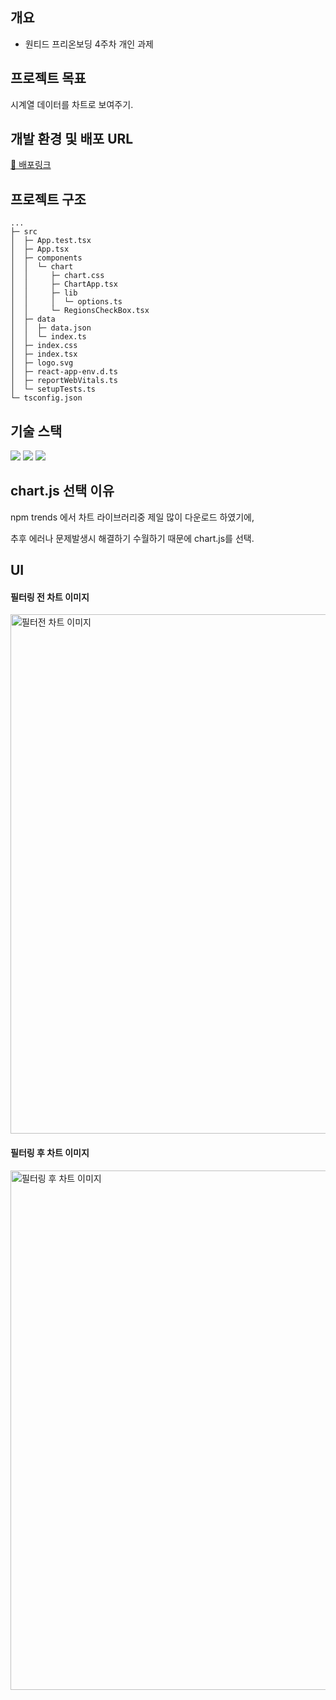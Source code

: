 
## 개요

- 원티드 프리온보딩 4주차 개인 과제

## 프로젝트 목표

시계열 데이터를 차트로 보여주기.

## 개발 환경 및 배포 URL

[🔗 배포링크]("https://fabulous-griffin-dd0b4f.netlify.app/")

## 프로젝트 구조

```
...
├─ src
│  ├─ App.test.tsx
│  ├─ App.tsx
│  ├─ components
│  │  └─ chart
│  │     ├─ chart.css
│  │     ├─ ChartApp.tsx
│  │     ├─ lib
│  │     │  └─ options.ts
│  │     └─ RegionsCheckBox.tsx
│  ├─ data
│  │  ├─ data.json
│  │  └─ index.ts
│  ├─ index.css
│  ├─ index.tsx
│  ├─ logo.svg
│  ├─ react-app-env.d.ts
│  ├─ reportWebVitals.ts
│  └─ setupTests.ts
└─ tsconfig.json

```

## 기술 스택

<img src="https://img.shields.io/badge/TypeScript-3178C6?style=flat-square&logo=typescript&logoColor=black"/> 
<img src="https://img.shields.io/badge/React-61DAFB?style=flat-square&logo=React&logoColor=black"/>
<img src="https://img.shields.io/badge/Chart.js-white?style=flat-square&logo=chart.js&logoColor=FF6384">

## chart.js 선택 이유

npm trends 에서 차트 라이브러리중 제일 많이 다운로드 하였기에, 

추후 에러나 문제발생시 해결하기 수월하기 때문에 chart.js를 선택.

## UI

#### 필터링 전 차트 이미지

<img width="831" alt="필터전 차트 이미지 " src="https://github.com/devshinn/mock-task_chart/assets/73675549/53451586-4bec-4b43-8287-fad87318616b">

#### 필터링 후 차트 이미지

<img width="831" alt="필터링 후 차트 이미지" src="https://github.com/devshinn/mock-task_chart/assets/73675549/2d6a7ffb-6a43-437d-9e40-a19f7abae798">
